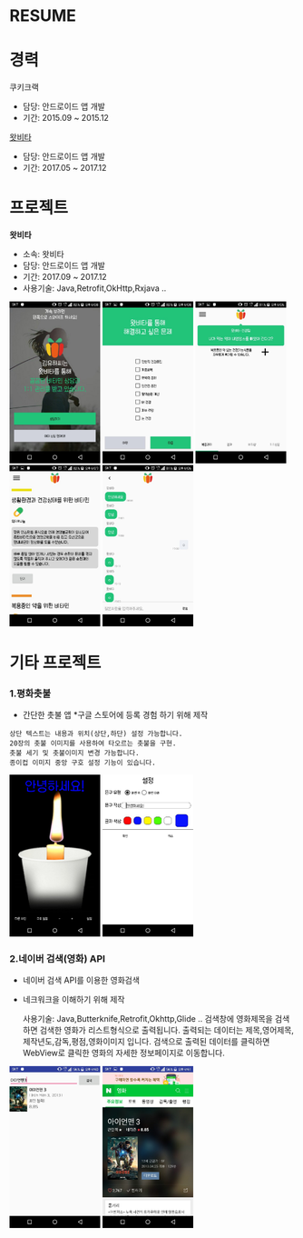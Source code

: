 # RESUME


# 경력

쿠키크랙

* 담당: 안드로이드 앱 개발
* 기간: 2015.09 ~ 2015.12

[왓비타](http://www.whatvita.kr)

* 담당: 안드로이드 앱 개발
* 기간: 2017.05 ~ 2017.12


# 프로젝트

**왓비타**

* 소속: 왓비타
* 담당: 안드로이드 앱 개발
* 기간: 2017.09 ~ 2017.12
* 사용기술: Java,Retrofit,OkHttp,Rxjava ..

<img src="images/whatvita_01.jpeg" width="160"/> <img src="images/whatvita_02.jpeg" width="160"/>
<img src="images/whatvita_03.jpeg" width="160"/> <img src="images/whatvita_04.jpeg" width="160"/>
<img src="images/whatvita_05.jpeg" width="160"/>


# 기타 프로젝트

### 1.평화촛불

* 간단한 촛불 앱
 *구글 스토어에 등록 경험 하기 위해 제작


<!-- 앱 설명 -->

	상단 텍스트는 내용과 위치(상단,하단) 설정 가능합니다.
	20장의 촛불 이미지를 사용하여 타오르는 촛불을 구현.
	촛불 세기 및 촛불이미지 변경 가능합니다.
	종이컵 이미지 중앙 구호 설정 기능이 있습니다.


<img src="images/candlelight_01.jpeg" width="160"/> <img src="images/candlelight_02.jpeg" width="160"/>



### 2.네이버 검색(영화) API

* 네이버 검색 API를 이용한 영화검색
 * 네크워크을 이해하기 위해 제작

	<!-- 앱 설명 -->

	사용기술: Java,Butterknife,Retrofit,Okhttp,Glide ..
	검색창에 영화제목을 검색하면 검색한 영화가 리스트형식으로 출력됩니다.
	출력되는 데이터는 제목,영어제목,제작년도,감독,평점,영화이미지 입니다.
	검색으로 출력된 데이터를 클릭하면 WebView로 클릭한 영화의 자세한 정보페이지로 이동합니다.


<img src="images/naver_search_01.jpeg" width="160"/> <img src="images/naver_search_02.jpeg" width="160"/>

